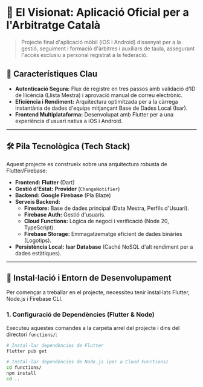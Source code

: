 # 🏀 El Visionat: Aplicació Oficial per a l'Arbitratge Català

> Projecte final d'aplicació mòbil (iOS i Android) dissenyat per a la gestió, seguiment i formació d'àrbitres i auxiliars de taula, assegurant l'accés exclusiu a personal registrat a la federació.

## 🌟 Característiques Clau

- **Autenticació Segura:** Flux de registre en tres passos amb validació d'ID de llicència (Llista Mestra) i aprovació manual de correu electrònic.
- **Eficiència i Rendiment:** Arquitectura optimitzada per a la càrrega instantània de dades d'equips mitjançant Base de Dades Local (Isar).
- **Frontend Multiplataforma:** Desenvolupat amb Flutter per a una experiència d'usuari nativa a iOS i Android.

---

## 🛠️ Pila Tecnològica (Tech Stack)

Aquest projecte es construeix sobre una arquitectura robusta de Flutter/Firebase:

- **Frontend:** **Flutter** (Dart)
- **Gestió d'Estat:** **Provider** (`ChangeNotifier`)
- **Backend:** **Google Firebase** (Pla Blaze)
- **Serveis Backend:**
  - **Firestore:** Base de dades principal (Data Mestra, Perfils d'Usuari).
  - **Firebase Auth:** Gestió d'usuaris.
  - **Cloud Functions:** Lògica de negoci i verificació (Node 20, TypeScript).
  - **Firebase Storage:** Emmagatzematge eficient de dades binàries (Logotips).
- **Persistència Local:** **Isar Database** (Caché NoSQL d'alt rendiment per a dades estàtiques).

---

## 🚀 Instal·lació i Entorn de Desenvolupament

Per començar a treballar en el projecte, necessiteu tenir instal·lats Flutter, Node.js i Firebase CLI.

### 1. Configuració de Dependències (Flutter & Node)

Executeu aquestes comandes a la carpeta arrel del projecte i dins del directori `functions/`:

```bash
# Instal·lar dependències de Flutter
flutter pub get

# Instal·lar dependències de Node.js (per a Cloud Functions)
cd functions/
npm install
cd ..
```
